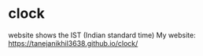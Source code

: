 # clock

website shows the IST (Indian standard time) 
My website: https://tanejanikhil3638.github.io/clock/
